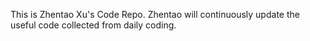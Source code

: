 This is Zhentao Xu's Code Repo.
Zhentao will continuously update the useful code collected from daily coding.

